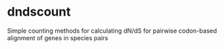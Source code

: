 # dndscount
Simple counting methods for calculating dN/dS for pairwise codon-based alignment of genes in species pairs
